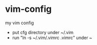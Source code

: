 # vim-config
my vim config
- put cfg directory under ~/.vim
- run "ln -s ~/.vim/.vimrc .vimrc" under ~
